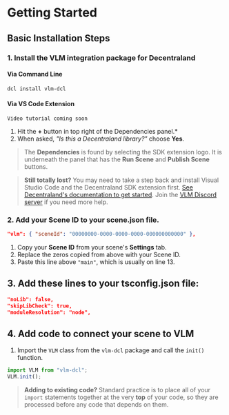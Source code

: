 # Getting Started

## Basic Installation Steps

### **1. Install the VLM integration package for Decentraland**
#### Via Command Line

```
dcl install vlm-dcl
```

#### Via VS Code Extension

`Video tutorial coming soon`

1. Hit the **\+** button in top right of the Dependencies panel.\*
2. When asked, *"Is this a Decentraland library?"* choose **Yes**.

> The **Dependencies** is found by selecting the SDK extension logo. It is underneath the panel that has the **Run Scene** and **Publish Scene** buttons.

> **Still totally lost?** You may need to take a step back and install Visual Studio Code and the Decentraland SDK extension first. [See Decentraland's documentation to get started](https://docs.decentraland.org/creator/development-guide/sdk-101/). Join the [VLM Discord server](https://discord.gg/hYzxFZmbvf) if you need more help.

### 2. Add your Scene ID to your scene.json file.
```json
"vlm": { "sceneId": "00000000-0000-0000-0000-000000000000" },
```

1. Copy your **Scene ID** from your scene's **Settings** tab.
2. Replace the zeros copied from above with your Scene ID.
3. Paste this line above `"main"`, which is usually on line 13.

## **3. Add these lines to your tsconfig.json file:**
```json
"noLib": false,
"skipLibCheck": true,
"moduleResolution": "node",
```

## **4. Add code to connect your scene to VLM**

1. Import the `VLM` class from the `vlm-dcl` package and call the `init()` function.
```typescript
import VLM from "vlm-dcl";
VLM.init();
```

> **Adding to existing code?** Standard practice is to place all of your `import` statements together at the very **top** of your code, so they are processed before any code that depends on them.
